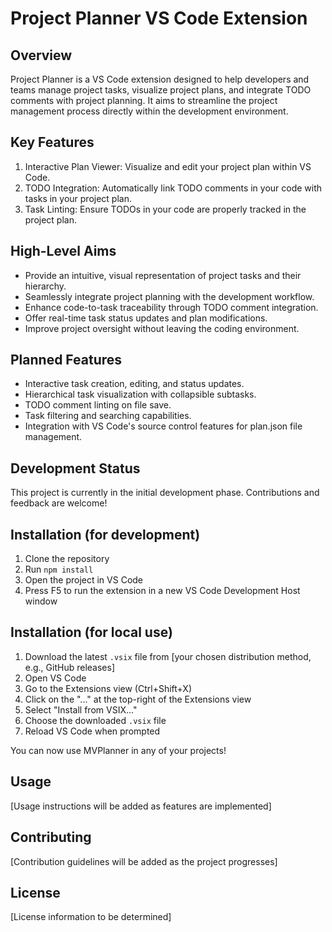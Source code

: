 # Project Planner VS Code Extension

## Overview
Project Planner is a VS Code extension designed to help developers and teams manage project tasks, visualize project plans, and integrate TODO comments with project planning. It aims to streamline the project management process directly within the development environment.

## Key Features
1. Interactive Plan Viewer: Visualize and edit your project plan within VS Code.
2. TODO Integration: Automatically link TODO comments in your code with tasks in your project plan.
3. Task Linting: Ensure TODOs in your code are properly tracked in the project plan.

## High-Level Aims
- Provide an intuitive, visual representation of project tasks and their hierarchy.
- Seamlessly integrate project planning with the development workflow.
- Enhance code-to-task traceability through TODO comment integration.
- Offer real-time task status updates and plan modifications.
- Improve project oversight without leaving the coding environment.

## Planned Features
- Interactive task creation, editing, and status updates.
- Hierarchical task visualization with collapsible subtasks.
- TODO comment linting on file save.
- Task filtering and searching capabilities.
- Integration with VS Code's source control features for plan.json file management.

## Development Status
This project is currently in the initial development phase. Contributions and feedback are welcome!

## Installation (for development)
1. Clone the repository
2. Run `npm install`
3. Open the project in VS Code
4. Press F5 to run the extension in a new VS Code Development Host window

## Installation (for local use)

1. Download the latest `.vsix` file from [your chosen distribution method, e.g., GitHub releases]
2. Open VS Code
3. Go to the Extensions view (Ctrl+Shift+X)
4. Click on the "..." at the top-right of the Extensions view
5. Select "Install from VSIX..."
6. Choose the downloaded `.vsix` file
7. Reload VS Code when prompted

You can now use MVPlanner in any of your projects!

## Usage
[Usage instructions will be added as features are implemented]

## Contributing
[Contribution guidelines will be added as the project progresses]

## License
[License information to be determined]
